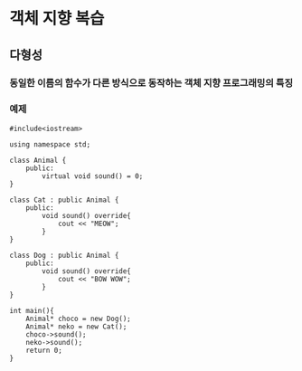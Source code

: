 # 객체 지향 복습

## 다형성
### 동일한 이름의 함수가 다른 방식으로 동작하는 객체 지향 프로그래밍의 특징

### 예제


    #include<iostream>

    using namespace std;

    class Animal {
        public:
            virtual void sound() = 0; 
    }

    class Cat : public Animal {
        public:
            void sound() override{
                cout << "MEOW";
            }
    }

    class Dog : public Animal {
        public:
            void sound() override{
                cout << "BOW WOW";
            }
    }

    int main(){
        Animal* choco = new Dog();
        Animal* neko = new Cat();
        choco->sound();
        neko->sound();
        return 0;
    }